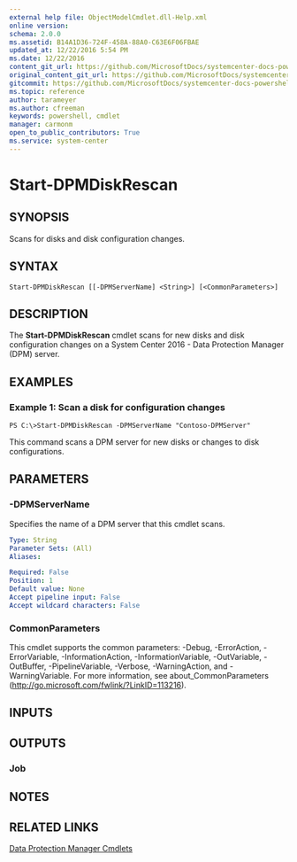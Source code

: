 ```yaml
---
external help file: ObjectModelCmdlet.dll-Help.xml
online version: 
schema: 2.0.0
ms.assetid: B14A1D36-724F-458A-88A0-C63E6F06FBAE
updated_at: 12/22/2016 5:54 PM
ms.date: 12/22/2016
content_git_url: https://github.com/MicrosoftDocs/systemcenter-docs-powershell/blob/live/systemcenter-cmdlets/SystemCenter2016/DataProtectionManager/vlatest/Start-DPMDiskRescan.md
original_content_git_url: https://github.com/MicrosoftDocs/systemcenter-docs-powershell/blob/live/systemcenter-cmdlets/SystemCenter2016/DataProtectionManager/vlatest/Start-DPMDiskRescan.md
gitcommit: https://github.com/MicrosoftDocs/systemcenter-docs-powershell/blob/17c3a51bd892aad46c731d9f381f0704b4815004/systemcenter-cmdlets/SystemCenter2016/DataProtectionManager/vlatest/Start-DPMDiskRescan.md
ms.topic: reference
author: tarameyer
ms.author: cfreeman
keywords: powershell, cmdlet
manager: carmonm
open_to_public_contributors: True
ms.service: system-center
---
```


# Start-DPMDiskRescan

## SYNOPSIS
Scans for disks and disk configuration changes.

## SYNTAX

```
Start-DPMDiskRescan [[-DPMServerName] <String>] [<CommonParameters>]
```

## DESCRIPTION
The **Start-DPMDiskRescan** cmdlet scans for new disks and disk configuration changes on a System Center 2016 - Data Protection Manager (DPM) server.

## EXAMPLES

### Example 1: Scan a disk for configuration changes
```
PS C:\>Start-DPMDiskRescan -DPMServerName "Contoso-DPMServer"
```

This command scans a DPM server for new disks or changes to disk configurations.

## PARAMETERS

### -DPMServerName
Specifies the name of a DPM server that this cmdlet scans.

```yaml
Type: String
Parameter Sets: (All)
Aliases: 

Required: False
Position: 1
Default value: None
Accept pipeline input: False
Accept wildcard characters: False
```

### CommonParameters
This cmdlet supports the common parameters: -Debug, -ErrorAction, -ErrorVariable, -InformationAction, -InformationVariable, -OutVariable, -OutBuffer, -PipelineVariable, -Verbose, -WarningAction, and -WarningVariable. For more information, see about_CommonParameters (http://go.microsoft.com/fwlink/?LinkID=113216).

## INPUTS

## OUTPUTS

### Job

## NOTES

## RELATED LINKS

[Data Protection Manager Cmdlets](xref:SystemCenter2016/DataProtectionManager/vlatest/DataProtectionManager.md)

